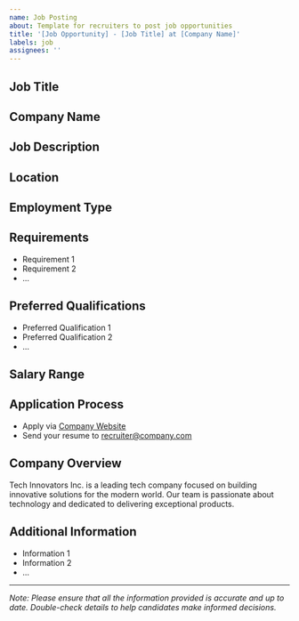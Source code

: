 ```yaml
---
name: Job Posting
about: Template for recruiters to post job opportunities
title: '[Job Opportunity] - [Job Title] at [Company Name]'
labels: job
assignees: ''
---
```


## Job Title
<!-- Example: Senior Fullstack Developer -->

## Company Name
<!-- Example: Tech Innovators Inc. -->

## Job Description
<!-- Provide a brief description of the job role, key responsibilities, and what makes it exciting. -->

## Location
<!-- Specify the job location. Examples: Remote, São Paulo, Brazil -->

## Employment Type
<!-- Define the type of employment. Examples: Full-Time, Part-Time, Contract -->

## Requirements
<!-- List the mandatory skills, qualifications, and experience required for this role. -->
- Requirement 1
- Requirement 2
- ...

## Preferred Qualifications
<!-- List any additional skills, qualifications, or experiences that would be advantageous. -->
- Preferred Qualification 1
- Preferred Qualification 2
- ...

## Salary Range
<!-- Provide a salary range if applicable. Example: R$10,000 - R$15,000/month -->

## Application Process
<!-- Describe how candidates should apply. Provide links, email addresses, or any application instructions. -->
- Apply via [Company Website](https://companywebsite.com/careers)
- Send your resume to [recruiter@company.com](mailto:recruiter@company.com)

## Company Overview
<!-- Offer a brief overview of the company, including its mission, values, and what makes it a great place to work. -->
Tech Innovators Inc. is a leading tech company focused on building innovative solutions for the modern world. Our team is passionate about technology and dedicated to delivering exceptional products.

## Additional Information
<!-- Include any other relevant details or perks about the job or company that candidates should know. -->
- Information 1
- Information 2
- ...

---

*Note: Please ensure that all the information provided is accurate and up to date. Double-check details to help candidates make informed decisions.*
